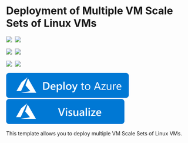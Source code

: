 # Deployment of Multiple VM Scale Sets of Linux VMs

<IMG SRC="https://azurequickstartsservice.blob.core.windows.net/badges/301-multi-vmss-linux/PublicLastTestDate.svg" />&nbsp;
<IMG SRC="https://azurequickstartsservice.blob.core.windows.net/badges/301-multi-vmss-linux/PublicDeployment.svg" />&nbsp;

<IMG SRC="https://azurequickstartsservice.blob.core.windows.net/badges/301-multi-vmss-linux/FairfaxLastTestDate.svg" />&nbsp;
<IMG SRC="https://azurequickstartsservice.blob.core.windows.net/badges/301-multi-vmss-linux/FairfaxDeployment.svg" />&nbsp;

<IMG SRC="https://azurequickstartsservice.blob.core.windows.net/badges/301-multi-vmss-linux/BestPracticeResult.svg" />&nbsp;
<IMG SRC="https://azurequickstartsservice.blob.core.windows.net/badges/301-multi-vmss-linux/CredScanResult.svg" />&nbsp;

<a href="https://portal.azure.com/#create/Microsoft.Template/uri/https%3A%2F%2Fraw.githubusercontent.com%2FAzure%2Fazure-quickstart-templates%2Fmaster%2F301-multi-vmss-linux%2Fazuredeploy.json" target="_blank">
    <img src="https://raw.githubusercontent.com/Azure/azure-quickstart-templates/master/1-CONTRIBUTION-GUIDE/images/deploytoazure.svg?sanitize=true"/>
</a>
<a href="http://armviz.io/#/?load=https%3A%2F%2Fraw.githubusercontent.com%2FAzure%2Fazure-quickstart-templates%2Fmaster%2F301-multi-vmss-linux%2Fazuredeploy.json" target="_blank">
    <img src="https://raw.githubusercontent.com/Azure/azure-quickstart-templates/master/1-CONTRIBUTION-GUIDE/images/visualizebutton.svg?sanitize=true"/>
</a>

This template allows you to deploy multiple VM Scale Sets of Linux VMs.

